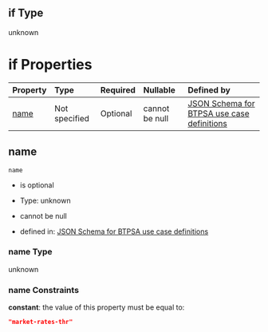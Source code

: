## if Type

unknown

# if Properties

| Property      | Type          | Required | Nullable       | Defined by                                                                                                                                                                                                        |
| :------------ | :------------ | :------- | :------------- | :---------------------------------------------------------------------------------------------------------------------------------------------------------------------------------------------------------------- |
| [name](#name) | Not specified | Optional | cannot be null | [JSON Schema for BTPSA use case definitions](btpsa-usecase-properties-services-items-allof-1-then-allof-54-if-properties-name.md "undefined#/properties/services/items/allOf/1/then/allOf/54/if/properties/name") |

## name



`name`

*   is optional

*   Type: unknown

*   cannot be null

*   defined in: [JSON Schema for BTPSA use case definitions](btpsa-usecase-properties-services-items-allof-1-then-allof-54-if-properties-name.md "undefined#/properties/services/items/allOf/1/then/allOf/54/if/properties/name")

### name Type

unknown

### name Constraints

**constant**: the value of this property must be equal to:

```json
"market-rates-thr"
```
